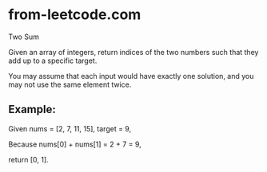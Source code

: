 # from-leetcode.com
Two Sum


Given an array of integers, return indices of the two numbers such that they add up to a specific target.

You may assume that each input would have exactly one solution, and you may not use the same element twice.


  
## Example: ##

Given nums = [2, 7, 11, 15], target = 9,

Because nums[0] + nums[1] = 2 + 7 = 9,

return [0, 1].

